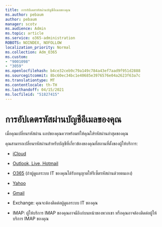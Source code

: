 ```yaml
---
title: การอัปเดตรหัสผ่านบัญชีอีเมลของคุณ
ms.author: pebaum
author: pebaum
manager: scotv
ms.audience: Admin
ms.topic: article
ms.service: o365-administration
ROBOTS: NOINDEX, NOFOLLOW
localization_priority: Normal
ms.collection: Adm_O365
ms.custom:
- "9001098"
- "3059"
ms.openlocfilehash: b4ce32ceb9c79a149c784a43ef7aad9f951d2888
ms.sourcegitcommit: 8bc60ec34bc1e40685e3976576e04a2623f63a7c
ms.translationtype: MT
ms.contentlocale: th-TH
ms.lasthandoff: 04/15/2021
ms.locfileid: "51827415"
---
```

# <a name="updating-your-email-account-password"></a>การอัปเดตรหัสผ่านบัญชีอีเมลของคุณ

เมื่อคุณเปลี่ยนรหัสผ่าน แอปของคุณควรพร้อมท์ให้คุณใส่รหัสผ่านล่าสุดของคุณ

คุณสามารถเปลี่ยนรหัสผ่านสําหรับบัญชีที่เกี่ยวข้องของคุณที่สถานที่ตั้งของผู้ให้บริการ:

- [iCloud](https://support.apple.com/HT201487)

- [Outlook, Live, Hotmail](https://account.live.com/password/reset)

- [O365](https://passwordreset.microsoftonline.com) (ถ้าผู้ดูแลระบบ IT ของคุณได้รับอนุญาตให้รีเซ็ตรหัสผ่านด้วยตนเอง)

- [Yahoo](https://login.yahoo.com/account/challenge/username?done=https%3A%2F%2Fwww.yahoo.com%2F&authMechanism=secondary&chllngnm=base&sessionIndex=QQ--)

- [Gmail](https://support.google.com/mail/answer/41078?co=GENIE.Platform%3DDesktop&hl=en)

- Exchange: คุณจะต้องติดต่อผู้ดูแลระบบ IT ของคุณ

- IMAP: ผู้ให้บริการ IMAP ของคุณอาจมีลิงก์บนหน้าของพวกเขา หรือคุณอาจต้องติดต่อผู้ให้บริการ IMAP ของคุณ